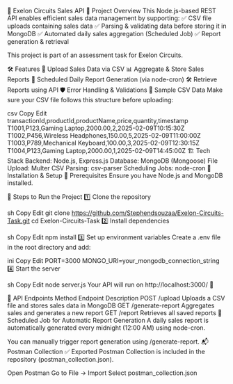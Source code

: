 🚀 Exelon Circuits Sales API
📌 Project Overview
This Node.js-based REST API enables efficient sales data management by supporting:
✅ CSV file uploads containing sales data
✅ Parsing & validating data before storing it in MongoDB
✅ Automated daily sales aggregation (Scheduled Job)
✅ Report generation & retrieval

This project is part of an assessment task for Exelon Circuits.

🛠️ Features
📂 Upload Sales Data via CSV
📊 Aggregate & Store Sales Reports
📅 Scheduled Daily Report Generation (via node-cron)
🛠️ Retrieve Reports using API
🛡️ Error Handling & Validations
📁 Sample CSV Data
Make sure your CSV file follows this structure before uploading:

csv
Copy
Edit
transactionId,productId,productName,price,quantity,timestamp
T1001,P123,Gaming Laptop,2000.00,2,2025-02-09T10:15:30Z
T1002,P456,Wireless Headphones,150.00,5,2025-02-09T11:00:00Z
T1003,P789,Mechanical Keyboard,100.00,3,2025-02-09T12:30:15Z
T1004,P123,Gaming Laptop,2000.00,1,2025-02-09T14:45:00Z
🏗️ Tech Stack
Backend: Node.js, Express.js
Database: MongoDB (Mongoose)
File Upload: Multer
CSV Parsing: csv-parser
Scheduling Jobs: node-cron
🔧 Installation & Setup
📌 Prerequisites
Ensure you have Node.js and MongoDB installed.

🚀 Steps to Run the Project
1️⃣ Clone the repository

sh
Copy
Edit
git clone https://github.com/Stephendsouzaa/Exelon-Circuits-Task.git
cd Exelon-Circuits-Task
2️⃣ Install dependencies

sh
Copy
Edit
npm install
3️⃣ Set up environment variables
Create a .env file in the root directory and add:

ini
Copy
Edit
PORT=3000
MONGO_URI=your_mongodb_connection_string
4️⃣ Start the server

sh
Copy
Edit
node server.js
Your API will run on http://localhost:3000/ 🚀

📌 API Endpoints
Method	Endpoint	Description
POST	/upload	Uploads a CSV file and stores sales data in MongoDB
GET	/generate-report	Aggregates sales and generates a new report
GET	/report	Retrieves all saved reports
📅 Scheduled Job for Automatic Report Generation
A daily sales report is automatically generated every midnight (12:00 AM) using node-cron.

You can manually trigger report generation using /generate-report.
📬 Postman Collection
✅ Exported Postman Collection is included in the repository (postman_collection.json).

Open Postman
Go to File → Import
Select postman_collection.json

